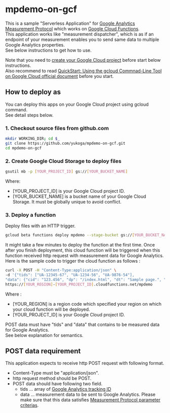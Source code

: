 # mpdemo-on-gcf
This is a sample "Serverless Application" for [Google Analytics Measurement Protocol](https://developers.google.com/analytics/devguides/collection/protocol/v1/) which works on [Google Cloud Functions](https://cloud.google.com/functions/).  
This application works like "measurement dispatcher", which is as if an endpoint of your measurement enables you to send same data to multiple Google Analytics properties.  
See below instructions to get how to use.  

Note that you need to [create your Google Cloud project](https://cloud.google.com/resource-manager/docs/creating-managing-projects#creating_a_project) before start below instructions.  
Also recommend to read [QuickStart: Using the gcloud Commnad-Line Tool on Google Cloud official document](https://cloud.google.com/functions/docs/quickstart) before you start.  

## How to deploy as 
You can deploy this apps on your Google Cloud project using gcloud command.  
See detail steps below.  

### 1. Checkout source files from github.com  
```bash
mkdir WORKING_DIR; cd $_   
git clone https://github.com/yukoga/mpdemo-on-gcf.git  
cd mpdemo-on-gcf  
```

### 2. Create Google Cloud Storage to deploy files  
```bash
gsutil mb -p [YOUR_PROJECT_ID] gs://[YOUR_BUCKET_NAME]  
```
Where:  
* [YOUR_PROJECT_ID] is your Google Cloud project ID.  
* [YOUR_BUCKET_NAME] is a bucket name of your Google Cloud Storage. It must be globally unique to avoid conflict.  

### 3. Deploy a function  
Deploy files with an HTTP trigger.  
```bash
gcloud beta functions deploy mpdemo --stage-bucket gs://[YOUR_BUCKET_NAME] --trigger-http
```
It might take a few minutes to deploy the function at the first time. Once after you finish deployment, this cloud function will be triggered when this function received http request with measurement data for Google Analytics.  
Here is the sample code to trigger the cloud function as follows : 
```bash
curl -X POST -H "Content-Type:application/json" \
-d '{"tids": ["UA-12345-67", "UA-1234-56", "UA-9876-54"], 
"data": {"cid": "123.456", "dp": "/index.html", "dt": "Sample page.", "dh": "example.com"}}' \
https://[YOUR_REGION]-[YOUR_PROJECT_ID].cloudfunctions.net/mpdemo
```
Where :  
* [YOUR_REGION] is a region code which specified your region on which your cloud function will be deployed.  
* [YOUR_PROJECT_ID] is your Google Cloud project ID.  

POST data must have "tids" and "data" that contains to be measured data for Google Analytics.  
See below explanation for semantics.  

## POST data requirement  
This application expects to receive http POST request with following format.  
* Content-Type must be "application/json".  
* http request method should be POST.  
* POST data should have following two field.  
  - tids ... array of [Google Analytics tracking ID](https://support.google.com/analytics/answer/1008080)  
  - data ... measurement data to be sent to Google Analytics. Please make sure that this data satisfies [Measurement Protocol parameter criterias](https://developers.google.com/analytics/devguides/collection/protocol/v1/parameters).  
